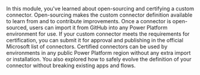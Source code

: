In this module, you've learned about open-sourcing and certifying a custom connector. Open-sourcing makes the custom connector definition available to learn from and to contribute improvements. Once a connector is open-sourced, users can import it from GitHub into any Power Platform environment for use. If your custom connector meets the requirements for certification, you can submit it for approval and publishing in the official Microsoft list of connectors. Certified connectors can be used by environments in any public Power Platform region without any extra import or installation. You also explored how to safely evolve the definition of your connector without breaking existing apps and flows.

